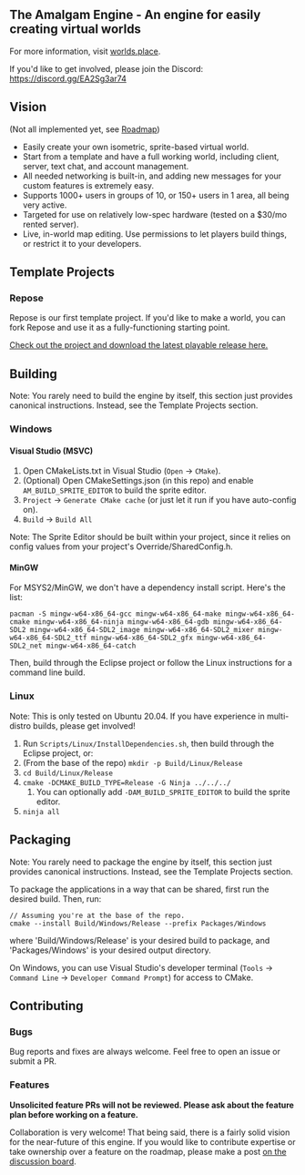
## The Amalgam Engine - An engine for easily creating virtual worlds

For more information, visit [worlds.place](https://worlds.place/).

If you'd like to get involved, please join the Discord: https://discord.gg/EA2Sg3ar74

## Vision
(Not all implemented yet, see [Roadmap](https://worlds.place/roadmap.html))
* Easily create your own isometric, sprite-based virtual world.
* Start from a template and have a full working world, including client, server, text chat, and account management.
* All needed networking is built-in, and adding new messages for your custom features is extremely easy.
* Supports 1000+ users in groups of 10, or 150+ users in 1 area, all being very active.
* Targeted for use on relatively low-spec hardware (tested on a $30/mo rented server).
* Live, in-world map editing. Use permissions to let players build things, or restrict it to your developers.

## Template Projects
### Repose
Repose is our first template project. If you'd like to make a world, you can fork Repose and use it as a fully-functioning starting point.

[Check out the project and download the latest playable release here.](https://github.com/Net5F/Repose)

## Building
Note: You rarely need to build the engine by itself, this section just provides canonical instructions. Instead, see the Template Projects section.

### Windows
#### Visual Studio (MSVC)
1. Open CMakeLists.txt in Visual Studio (`Open` -> `CMake`).
1. (Optional) Open CMakeSettings.json (in this repo) and enable `AM_BUILD_SPRITE_EDITOR` to build the sprite editor.
1. `Project` -> `Generate CMake cache` (or just let it run if you have auto-config on).
1. `Build` -> `Build All`

Note: The Sprite Editor should be built within your project, since it relies on config values from your project's Override/SharedConfig.h.

#### MinGW
For MSYS2/MinGW, we don't have a dependency install script. Here's the list:

    pacman -S mingw-w64-x86_64-gcc mingw-w64-x86_64-make mingw-w64-x86_64-cmake mingw-w64-x86_64-ninja mingw-w64-x86_64-gdb mingw-w64-x86_64-SDL2 mingw-w64-x86_64-SDL2_image mingw-w64-x86_64-SDL2_mixer mingw-w64-x86_64-SDL2_ttf mingw-w64-x86_64-SDL2_gfx mingw-w64-x86_64-SDL2_net mingw-w64-x86_64-catch
    
Then, build through the Eclipse project or follow the Linux instructions for a command line build.

### Linux
Note: This is only tested on Ubuntu 20.04. If you have experience in multi-distro builds, please get involved!

1. Run `Scripts/Linux/InstallDependencies.sh`, then build through the Eclipse project, or:
1. (From the base of the repo) `mkdir -p Build/Linux/Release`
1. `cd Build/Linux/Release`
1. `cmake -DCMAKE_BUILD_TYPE=Release -G Ninja ../../../`
   1. You can optionally add `-DAM_BUILD_SPRITE_EDITOR` to build the sprite editor.
1. `ninja all`

## Packaging
Note: You rarely need to package the engine by itself, this section just provides canonical instructions. Instead, see the Template Projects section.

To package the applications in a way that can be shared, first run the desired build. Then, run:
```
// Assuming you're at the base of the repo.
cmake --install Build/Windows/Release --prefix Packages/Windows
```
where 'Build/Windows/Release' is your desired build to package, and 'Packages/Windows' is your desired output directory.

On Windows, you can use Visual Studio's developer terminal (`Tools` -> `Command Line` -> `Developer Command Prompt`) for access to CMake.

## Contributing
### Bugs
Bug reports and fixes are always welcome. Feel free to open an issue or submit a PR.

### Features
**Unsolicited feature PRs will not be reviewed. Please ask about the feature plan before working on a feature.**

Collaboration is very welcome! That being said, there is a fairly solid vision for the near-future of this engine. If you would like to contribute expertise or take ownership over a feature on the roadmap, please make a post [on the discussion board](https://github.com/Net5F/AmalgamEngine/discussions/categories/feature-development).
